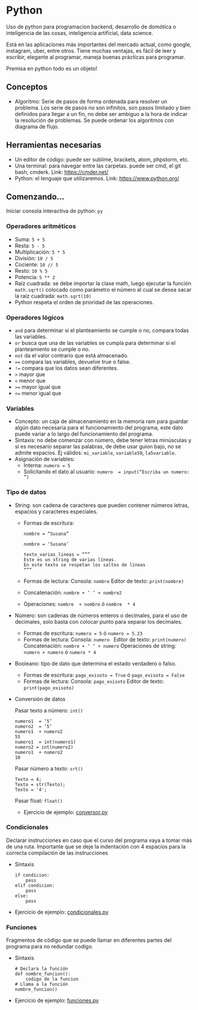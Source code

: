 # Python
Uso de python para programacion backend, desarrollo de domótica o inteligencia de las cosas, inteligencia artificial, data science.

Está en las aplicaciones más importantes del mercado actual, como google, instagram, uber, entre otros.
Tiene muchas ventajas, es fácil de leer y escribir, elegante al programar, maneja buenas prácticas para programar.

Premisa en python todo es un objeto!

## Conceptos

 * Algoritmo: Serie de pasos de forma ordenada para resolver un problema. Los serie de pasos no son infinitos, son pasos limitado y bien definidos para llegar a un fin, no debe ser ambiguo a la hora de indicar la resolución de problemas. Se puede ordenar los algoritmos con diagrama de flujo.

## Herramientas necesarias
* Un editor de código: puede ser sublime, brackets, atom, phpstorm, etc.
* Una terminal: para navegar entre las carpetas. puede ser cmd, el git bash, cmderk. Link: https://cmder.net/
* Python: el lenguaje que utilizaremos. Link: https://www.python.org/

## Comenzando…
Iniciar consola interactiva de python: ```py```
### Operadores aritméticos
* Suma: ```5 + 5```
* Resta: ```5 - 5```
* Multiplicación: ```5 * 5```
* División: ```10 / 5```
* Cociente: ```10 // 5```
* Resto: ```10 % 5```
* Potencia: ```5 ** 2```
* Raíz cuadrada: se debe importar la clase math, luego ejecutar la función ```math.sqrt()``` colocado como parámetro el número al cual se desea sacar la raiz cuadrada: ```math.sqrt(10)```
* Python respeta el orden de prioridad de las operaciones.

### Operadores lógicos
* ```and``` para determinar si el planteamiento se cumple o no, compara todas las variables.
* ```or``` busca que una de las variables se cumpla para determinar si el planteamiento se cumple o no.
* ```not``` da el valor contrario que está almacenado.
* ```==``` compara las variables, devuelve true o false.
* ```!=``` compara que los datos sean diferentes.
* ```>``` mayor que
* ```<``` menor que
* ```>=``` mayor igual que
* ```<=``` menor igual que



### Variables
* Concepto: un caja de almacenamiento en la memoria ram para guardar algún dato necesaria para el funcionamiento del programa, este dato puede variar a lo largo del funcionamiento del programa.
* Sintaxis: no debe comenzar con número, debe tener letras minúsculas y si es necesario separar las palabras, de debe usar guion bajo, no se admite espacios. Ej válidos: ```mi_variable```, ```variable50```, ```la5variable```.
* Asignación de variables: 
    - Interna: ```numero = 5```
    - Solicitando el dato al usuario: ```numero  = input(“Escriba un numero: ”)```


### Tipo de datos
* String: son cadena de caracteres que pueden contener números letras, espacios y caracteres especiales.
    - Formas de escritura: 
        ```
        nombre = “Susana”
        ```
        ```
        nombre = ‘Susana’
        ```
        ```
        texto_varias_lineas = “””
        Este es un string de varias líneas.
        En este texto se respetan los saltos de líneas
        “””
        ```

    - Formas de lectura:
        Consola: ```nombre```
        Editor de texto: ```print(nombre)```
    - Concatenación: ```nombre + ‘ ’ + nombre2```
    - Operaciones: ```nombre  + nombre```  ó  ```nombre  * 4```

* Número: son cadenas de números enteros o decimales, para el uso de decimales, solo basta con colocar punto para separar los decimales.
    - Formas de escritura: ```numero = 5```  ó  ```numero = 5.23```
    - Formas de lectura:
        Consola: ```numero ```
        Editor de texto: ```print(numero)```
    Concatenación: ```nombre + ‘ ’ + numero```
    Operaciones de string: ```numero + numero```  ó  ```numero * 4```

* Booleano: tipo de dato que determina el estado verdadero o falso.
    - Formas de escritura: ```pago_exisoto = True```  ó  ```pago_exisoto = False```
    - Formas de lectura:
        Consola: ```pago_exisoto```
        Editor de texto: ```print(pago_exisoto)```

* Conversión de datos

    Pasar texto a número: ```int()```
    ```
    numero1  = ‘5’
    numero2  = ‘5’
    numero1  + numero2 
    55
    numero1  = int(numero1)
    numero2 = int(numero2)
    numero1  + numero2 
    10
    ```
    Pasar número a texto: ```srt()```
    ```
    Texto = 4;
    Texto = str(Texto);
    Texto = '4';
    ```
    Pasar float: ```float()```

    - Ejercicio de ejemplo: [conversor.py](https://github.com/susananzth/python/blob/master/conversor.py)

### Condicionales

Declarar instrucciones en caso que el curso del programa vaya a tomar más de una ruta.
Importante que se deje la indentación con 4 espacios para la correcta compilación de las instrucciones
* Sintaxis
    ```
    if condicion: 
        pass
    elif condicion:
        pass
    else:
        pass
    ```
* Ejercicio de ejemplo: 
    [condicionales.py](https://github.com/susananzth/python/blob/master/condicionales.py)

### Funciones
Fragmentos de código que se puede llamar en diferentes partes del programa para no redundar codigo.
* Sintaxis
    ```
    # Declara la función
    def nombre_funcion():
        codigo de la funcion
    # Llama a la función
    nombre_funcion()
    ```
* Ejercicio de ejemplo:
    [funciones.py](https://github.com/susananzth/python/blob/master/funciones.py)